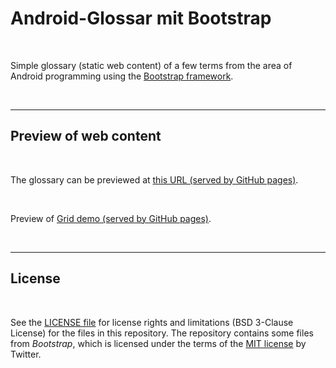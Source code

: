 # Android-Glossar mit Bootstrap #

<br>

Simple glossary (static web content) of a few terms from the area of Android programming using the [Bootstrap framework](https://getbootstrap.com/).

<br>

----

## Preview of web content ##

<br>

The glossary can be previewed at [this URL (served by GitHub pages)](https://mdecker-mobilecomputing.github.io/HTML_AndroidGlossarMitBootstrap/index.html).

<br>

Preview of [Grid demo (served by GitHub pages)](https://mdecker-mobilecomputing.github.io/HTML_AndroidGlossarMitBootstrap/grid-demo.html).

<br>

----

## License ##

<br>

See the [LICENSE file](LICENSE.md) for license rights and limitations (BSD 3-Clause License)
for the files in this repository.
The repository contains some files from *Bootstrap*, which is licensed under the terms of the [MIT license](https://getbootstrap.com/docs/4.6/about/license/) by Twitter.

<br>
